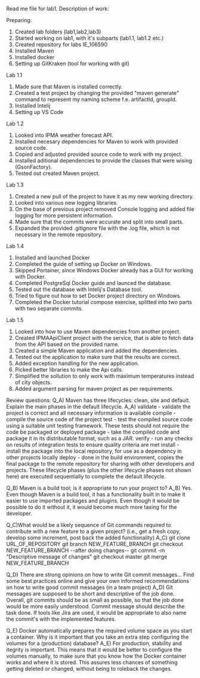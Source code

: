 Read me file for lab1.
Description of work:

Preparing:
1. Created lab folders (lab1,lab2,lab3)
2. Started working on lab1, with it's subparts (lab1.1, lab1.2 etc.)
3. Created repository for labs IE_106590
4. Installed Maven
5. Installed docker
6. Setting up GitKraken (tool for working with git)

Lab 1.1
1. Made sure that Maven is installed correctly.
2. Created a test project by changing the provided "maven generate" command to represent my naming scheme
f.e. artifactId, groupId.
3. Installed Intelij
4. Setting up VS Code

Lab 1.2
1. Looked into IPMA weather forecast API.
2. Installed necesary dependencies for Maven to work with provided source code.
3. Copied and adjusted provided source code to work with my project.
4. Installed aditional dependencies to provide the classes that were wising (GsonFactory).
5. Tested out created Maven project.

Lab 1.3
1. Created a new pull of the project to have it as my new working directory.
2. Looked into various new logging libraries.
3. On the base of previous project removed Console logging and added file logging for more persistent information.
4. Made sure that the commits were accurate and split into small parts.
5. Expanded the provided .gitignore file with the .log file, which is not necessary in the remote repository.

Lab 1.4
1. Installed and launched Docker
2. Completed the guide of setting up Docker on Windows.
3. Skipped Portainer, since Windows Docker already has a GUI for working with Docker.
4. Completed PostgreSql Docker guide and launced the database.
5. Tested out the database with Intelij's Database tool.
6. Tried to figure out how to set Docker project directory on Windows.
7. Completed the Docker tutorial compose exercise, splitted into two parts with two separate commits.

Lab 1.5
1. Looked into how to use Maven dependencies from another project.
2. Created IPMAApiClient project with the service, that is able to fetch data from the API based on the provided name.
3. Created a simple Maven application and added the dependencies.
4. Tested out the application to make sure that the results are correct.
5. Added exception handling for the new application.
6. Picked better libraries to make the Api calls.
7. Simplified the sollution to only work with maximum temperatures instead of city objects.
8. Added argument parsing for maven project as per requirements.

Review questions:
Q_A) Maven has three lifecycles: clean, site and default. Explain the main phases in the default lifecycle.
A_A)
validate - validate the project is correct and all necessary information is available
compile - compile the source code of the project
test - test the compiled source code using a suitable unit testing framework. These tests should not require the code be packaged or deployed
package - take the compiled code and package it in its distributable format, such as a JAR.
verify - run any checks on results of integration tests to ensure quality criteria are met
install - install the package into the local repository, for use as a dependency in other projects locally
deploy - done in the build environment, copies the final package to the remote repository for sharing with other developers and projects.
These lifecycle phases (plus the other lifecycle phases not shown here) are executed sequentially to complete the default lifecycle. 

Q_B) Maven is a build tool; is it appropriate to run your project to?
A_B) Yes. Even though Maven is a build tool, it has a functionality built in to make it easier to use imported packages and plugins. Even though
it would be possible to do it without it, it would become much more taxing for the developer.

Q_C)What would be a likely sequence of Git commands required to contribute with a new feature to a
given project? (i.e., get a fresh copy, develop some increment, post back the added functionality)
A_C)
git clone URL_OF_REPOSITORY
git branch NEW_FEATURE_BRANCH
git checkout NEW_FEATURE_BRANCH
--after doing changes--
git commit -m "Descriptive message of changes"
git checkout master
git merge NEW_FEATURE_BRANCH

Q_D) There are strong opinions on how to write Git commit messages… Find some best practices online
and give your own informed recommendations on how to write good commit messages (in a team
project)
A_D) Git messages are supposed to be short and descriptive of the job done. Overall, git commits should be as small as possible,
so that the job done would be more easily understood. Commit message should describe the task done. If tools like Jira are used,
it would be appropriate to also name the commit's with the implemented features.

Q_E) Docker automatically prepares the required volume space as you start a container. Why is it
important that you take an extra step configuring the volumes for a (production) database?
A_E) For production, stability and itegrity is important. This means that it would be better to configure the volumes manually,
to make sure that you know how the Docker container works and where it is stored. This assures less chances of something getting deleted
or changed, without being to roleback the changes.